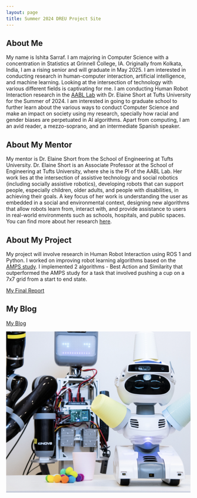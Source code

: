 ```yaml
---
layout: page
title: Summer 2024 DREU Project Site
---
```


## About Me

My name is Ishita Sarraf. I am majoring in Computer Science with a concentration in Statistics at Grinnell College, IA. Originally from Kolkata, India, I am a rising senior and will graduate in May 2025. I am interested in conducting research in human-computer interaction, artificial intelligence, and machine learning. Looking at the intersection of technology with various different fields is captivating for me. I am conducting Human Robot Interaction research in the [AABL Lab](https://aabl.cs.tufts.edu/index.html) with Dr. Elaine Short at Tufts University for the Summer of 2024. I am interested in going to graduate school to further learn about the various ways to conduct Computer Science and make an impact on society using my research, specially how racial and gender biases are perpetuated in AI algorithms. Apart from computing, I am an avid reader, a mezzo-soprano, and an intermediate Spanish speaker. 


## About My Mentor

My mentor is Dr. Elaine Short from the School of Engineering at Tufts University. Dr. Elaine Short is an Associate Professor at the School of Engineering at Tufts University, where she is the PI of the AABL Lab. Her work lies at the intersection of assistive technology and social robotics (including socially assistive robotics), developing robots that can support people, especially children, older adults, and people with disabilities, in achieving their goals. A key focus of her work is understanding the user as embedded in a social and environmental context, designing new algorithms that allow robots learn from, interact with, and provide assistance to users in real-world environments such as schools, hospitals, and public spaces. You can find more about her research [here](https://eshort.github.io). 

## About My Project

My project will involve research in Human Robot Interaction using ROS 1 and Python. I worked on improving robot learning algorithms based on the [AMPS study](https://ieeexplore.ieee.org/document/8594312). I implemented 2 algorithms - Best Action and Similarity that outperformed the AMPS study for a task that involved pushing a cup on a 7x7 grid from a start to end state. 

[My Final Report](../files/DREU2024_FinalReport_IshitaSarraf.pdf)

## My Blog

[My Blog](../blog2)

<img src="/assets/img/aabl_lab.png" alt="aabl" width="800"/>
